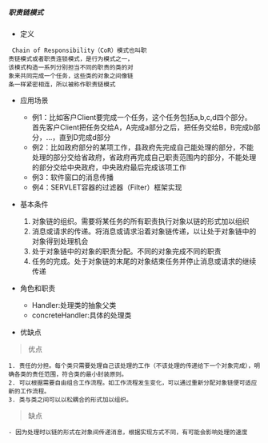 ##### 职责链模式

* 定义
```comment 
 Chain of Responsibility（CoR）模式也叫职
责链模式或者职责连锁模式，是行为模式之一，
该模式构造一系列分别担当不同的职责的类的对
象来共同完成一个任务，这些类的对象之间像链
条一样紧密相连，所以被称作职责链模式
```

* 应用场景
    - 例1：比如客户Client要完成一个任务，这个任务包括a,b,c,d四个部分。 首先客户Client把任务交给A，A完成a部分之后，把任务交给B，B完成b部分，...，直到D完成d部分
    - 例2：比如政府部分的某项工作，县政府先完成自己能处理的部分，不能处理的部分交给省政府，省政府再完成自己职责范围内的部分，不能处理的部分交给中央政府，中央政府最后完成该项工作
    - 例3：软件窗口的消息传播
    - 例4：SERVLET容器的过滤器（Filter）框架实现
    
* 基本条件
    1. 对象链的组织。需要将某任务的所有职责执行对象以链的形式加以组织
    2. 消息或请求的传递。将消息或请求沿着对象链传递，以让处于对象链中的对象得到处理机会
    3. 处于对象链中的对象的职责分配。不同的对象完成不同的职责
    4. 任务的完成。处于对象链的末尾的对象结束任务并停止消息或请求的继续传递
    
* 角色和职责
    - Handler:处理类的抽象父类
    - concreteHandler:具体的处理类
    
* 优缺点

> 优点

    1. 责任的分担。每个类只需要处理自己该处理的工作（不该处理的传递给下一个对象完成），明确各类的责任范围，符合类的最小封装原则。
    2. 可以根据需要自由组合工作流程。如工作流程发生变化，可以通过重新分配对象链便可适应新的工作流程。
    3. 类与类之间可以以松耦合的形式加以组织。

> 缺点
    
    - 因为处理时以链的形式在对象间传递消息，根据实现方式不同，有可能会影响处理的速度